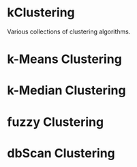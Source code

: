 # kClustering
Various collections of clustering algorithms.

# k-Means Clustering


# k-Median Clustering

# fuzzy Clustering

# dbScan Clustering





